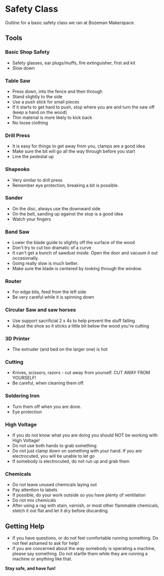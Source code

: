# Safety Class

Outline for a basic safety class we ran at Bozeman Makerspace.

## Tools

### Basic Shop Safety

- Safety glasses, ear plugs/muffs, fire extinguisher, first aid kit
- Slow down

### Table Saw

- Press down, into the fence and then through
- Stand slightly to the side
- Use a push stick for small pieces
- If it starts to get hard to push, stop where you are and turn the saw off (keep a hand on the wood)
- Thin material is more likely to kick back
- No loose clothing

### Drill Press

- It is easy for things to get away from you, clamps are a good idea
- Make sure the bit will go all the way through before you start
- Line the pedestal up

### Shapeoko

- Very similar to drill press
- Remember eye protection, breaking a bit is possible.

### Sander

- On the disc, always use the downward side
- On the belt, sanding up against the stop is a good idea
- Watch your fingers

### Band Saw

- Lower the blade guide to slightly off the surface of the wood
- Don't try to cut too dramatic of a curve
- It can't get a bunch of sawdust inside. Open the door and vacuum it out occasionally.
- Going really slow is much better.
- Make sure the blade is centered by looking through the window.

### Router

- For edge bits, feed from the left side
- Be very careful while it is spinning down

### Circular Saw and saw horses

- Use support sacrificial 2 x 4s to help prevent the stuff falling
- Adjust the shoe so it sticks a little bit below the wood you're cutting

### 3D Printer

- The extruder (and bed on the larger one) is hot

### Cutting

- Knives, scissors, razors - cut away from yourself. CUT AWAY FROM YOURSELF!
- Be careful, when cleaning them off.

### Soldering Iron

- Turn them off when you are done.
- Eye protection

### High Voltage

- If you do not know what you are doing you should NOT be working with High Voltage!
- Do not use both hands to grab something
- Do not just clamp down on something with your hand. If you are electrocuted, you will be unable to let go
- If somebody is electrocuted, do not run up and grab them

### Chemicals

- Do not leave unused chemicals laying out
- Pay attention to labels
- If possible, do your work outside so you have plenty of ventilation
- Do not mix chemicals
- After using a rag with stain, varnish, or most other flammable chemicals, stetch it out flat and let it dry before discarding.

## Getting Help

- If you have questions, or do not feel comfortable running something. Do not feel ashamed to ask for help!
- If you are concerned about the way somebody is operating a machine, please say something. Do not startle them while they are running a machine or anything like that.

__Stay safe, and have fun!__
